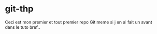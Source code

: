 # git-thp
Ceci est mon premier et tout premier repo Git meme si j en ai fait un avant dans le tuto bref..
